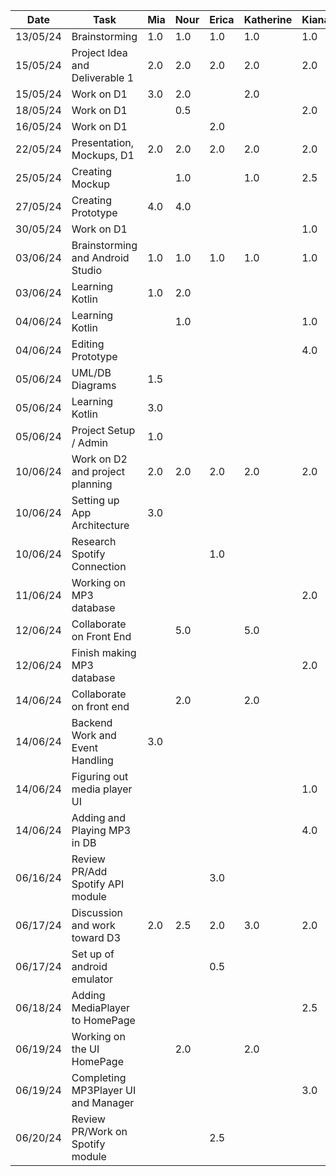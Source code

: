 | Date     | Task                                | Mia       | Nour      | Erica     | Katherine | Kiana     |
 | -------- | ------------------------------------| --------- | --------- | --------- | --------- | --------- |
 | 13/05/24 | Brainstorming                       | 1.0       | 1.0       | 1.0       | 1.0       | 1.0       |   
 | 15/05/24 | Project Idea and Deliverable 1      | 2.0       | 2.0       | 2.0       | 2.0       | 2.0       |  
 | 15/05/24 | Work on D1                          | 3.0       | 2.0       |           | 2.0       |           |
 | 18/05/24 | Work on D1                          |           |  0.5      |           |           | 2.0       |
 | 16/05/24 | Work on D1                          |           |           | 2.0       |           |           |
 | 22/05/24 | Presentation, Mockups, D1           | 2.0       | 2.0       | 2.0       | 2.0       | 2.0       |  
 | 25/05/24 | Creating Mockup                     |           | 1.0       |           | 1.0       | 2.5       |
 | 27/05/24 | Creating Prototype                  | 4.0       | 4.0       |           |           |           |
 | 30/05/24 | Work on D1                          |           |           |           |           | 1.0       |
 | 03/06/24 | Brainstorming and Android Studio    | 1.0       | 1.0       | 1.0       | 1.0       | 1.0       | 
 | 03/06/24 | Learning Kotlin                     | 1.0       |  2.0      |           |           |           |
 | 04/06/24 | Learning Kotlin                     |           |  1.0      |           |           | 1.0       |
 | 04/06/24 | Editing Prototype                   |           |           |           |           | 4.0       |
 | 05/06/24 | UML/DB Diagrams                     | 1.5       |           |           |           |           |
 | 05/06/24 | Learning Kotlin                     | 3.0       |           |           |           |           |
 | 05/06/24 | Project Setup / Admin               | 1.0       |           |           |           |           |
 | 10/06/24 | Work on D2 and project planning     | 2.0       | 2.0       | 2.0       | 2.0       | 2.0       |
 | 10/06/24 | Setting up App Architecture         | 3.0       |           |           |           |           |
 | 10/06/24 | Research Spotify Connection         |           |           | 1.0       |           |           |
 | 11/06/24 | Working on MP3 database             |           |           |           |           | 2.0       |
 | 12/06/24 | Collaborate on Front End            |           | 5.0       |           | 5.0       |           |
 | 12/06/24 | Finish making MP3 database          |           |           |           |           | 2.0       |
 | 14/06/24 | Collaborate on front end            |           | 2.0       |           | 2.0       |           |
 | 14/06/24 | Backend Work and Event Handling     | 3.0       |           |           |           |           |
 | 14/06/24 | Figuring out media player UI        |           |           |           |           | 1.0       |
 | 14/06/24 | Adding and Playing MP3 in DB        |           |           |           |           | 4.0       |
 | 06/16/24 | Review PR/Add Spotify API module    |           |           | 3.0       |           |           |
 | 06/17/24 | Discussion and work toward D3       | 2.0       | 2.5       | 2.0       | 3.0       | 2.0       |
 | 06/17/24 | Set up of android emulator          |           |           | 0.5       |           |           |
 | 06/18/24 | Adding MediaPlayer to HomePage      |           |           |           |           | 2.5       |
 | 06/19/24 | Working on the UI HomePage          |           | 2.0       |           | 2.0       |           |
 | 06/19/24 | Completing MP3Player UI and Manager |           |           |           |           | 3.0       |
 | 06/20/24 | Review PR/Work on Spotify module    |           |           | 2.5       |           |           |

